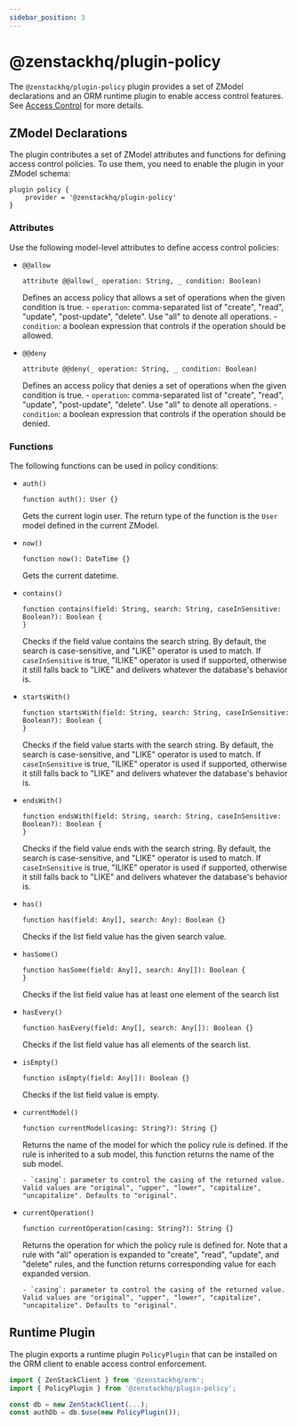 ```yaml
---
sidebar_position: 3
---
```


# @zenstackhq/plugin-policy

The `@zenstackhq/plugin-policy` plugin provides a set of ZModel declarations and an ORM runtime plugin to enable access control features. See [Access Control](../../orm/access-control/index.md) for more details.

## ZModel Declarations

The plugin contributes a set of ZModel attributes and functions for defining access control policies. To use them, you need to enable the plugin in your ZModel schema:

```zmodel
plugin policy {
    provider = '@zenstackhq/plugin-policy'
}
```

### Attributes

Use the following model-level attributes to define access control policies:

- `@@allow`

    ```zmodel
    attribute @@allow(_ operation: String, _ condition: Boolean)
    ```

    Defines an access policy that allows a set of operations when the given condition is true.
      - `operation`: comma-separated list of "create", "read", "update", "post-update", "delete". Use "all" to denote all operations.
      - `condition`: a boolean expression that controls if the operation should be allowed.
  
- `@@deny`
  
    ```zmodel
    attribute @@deny(_ operation: String, _ condition: Boolean)
    ```

    Defines an access policy that denies a set of operations when the given condition is true.
      - `operation`: comma-separated list of "create", "read", "update", "post-update", "delete". Use "all" to denote all operations.
      - `condition`: a boolean expression that controls if the operation should be denied.

### Functions

The following functions can be used in policy conditions:

- `auth()`

    ```zmodel
    function auth(): User {}
    ```

    Gets the current login user. The return type of the function is the `User` model defined in the current ZModel.

- `now()`

    ```zmodel
    function now(): DateTime {}
    ```

    Gets the current datetime.

- `contains()`

    ```zmodel
    function contains(field: String, search: String, caseInSensitive: Boolean?): Boolean {
    }
    ```

    Checks if the field value contains the search string. By default, the search is case-sensitive, and "LIKE" operator is used to match. If `caseInSensitive` is true, "ILIKE" operator is used if supported, otherwise it still falls back to "LIKE" and delivers whatever the database's behavior is.

- `startsWith()`

    ```zmodel
    function startsWith(field: String, search: String, caseInSensitive: Boolean?): Boolean {
    }
    ```

    Checks if the field value starts with the search string. By default, the search is case-sensitive, and "LIKE" operator is used to match. If `caseInSensitive` is true, "ILIKE" operator is used if supported, otherwise it still falls back to "LIKE" and delivers whatever the database's behavior is.

- `endsWith()`

    ```zmodel
    function endsWith(field: String, search: String, caseInSensitive: Boolean?): Boolean {
    }
    ```

    Checks if the field value ends with the search string. By default, the search is case-sensitive, and "LIKE" operator is used to match. If `caseInSensitive` is true, "ILIKE" operator is used if supported, otherwise it still falls back to "LIKE" and delivers whatever the database's behavior is.

- `has()`

    ```zmodel
    function has(field: Any[], search: Any): Boolean {}
    ```

    Checks if the list field value has the given search value.

- `hasSome()`

    ```zmodel
    function hasSome(field: Any[], search: Any[]): Boolean {
    }
    ```

    Checks if the list field value has at least one element of the search list

- `hasEvery()`

    ```zmodel
    function hasEvery(field: Any[], search: Any[]): Boolean {}
    ```

    Checks if the list field value has all elements of the search list.


- `isEmpty()`

    ```zmodel
    function isEmpty(field: Any[]): Boolean {}
    ```

    Checks if the list field value is empty.

- `currentModel()`

    ```zmodel
    function currentModel(casing: String?): String {}
    ```

    Returns the name of the model for which the policy rule is defined. If the rule is inherited to a sub model, this function returns the name of the sub model.
        
      - `casing`: parameter to control the casing of the returned value. Valid values are "original", "upper", "lower", "capitalize", "uncapitalize". Defaults to "original".

- `currentOperation()`

    ```zmodel
    function currentOperation(casing: String?): String {}
    ```

    Returns the operation for which the policy rule is defined for. Note that a rule with "all" operation is expanded to "create", "read", "update", and "delete" rules, and the function returns corresponding value for each expanded version.
        
      - `casing`: parameter to control the casing of the returned value. Valid values are "original", "upper", "lower", "capitalize", "uncapitalize". Defaults to "original".

## Runtime Plugin

The plugin exports a runtime plugin `PolicyPlugin` that can be installed on the ORM client to enable access control enforcement.

```ts
import { ZenStackClient } from '@zenstackhq/orm';
import { PolicyPlugin } from '@zenstackhq/plugin-policy';

const db = new ZenStackClient(...);
const authDb = db.$use(new PolicyPlugin());
```
